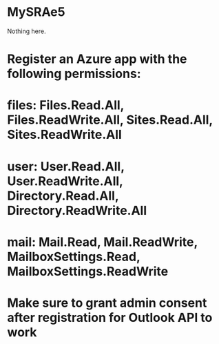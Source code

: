 # MySRAe5
Nothing here.

# Register an Azure app with the following permissions:
# files: Files.Read.All, Files.ReadWrite.All, Sites.Read.All, Sites.ReadWrite.All
# user: User.Read.All, User.ReadWrite.All, Directory.Read.All, Directory.ReadWrite.All
# mail: Mail.Read, Mail.ReadWrite, MailboxSettings.Read, MailboxSettings.ReadWrite
# Make sure to grant admin consent after registration for Outlook API to work
